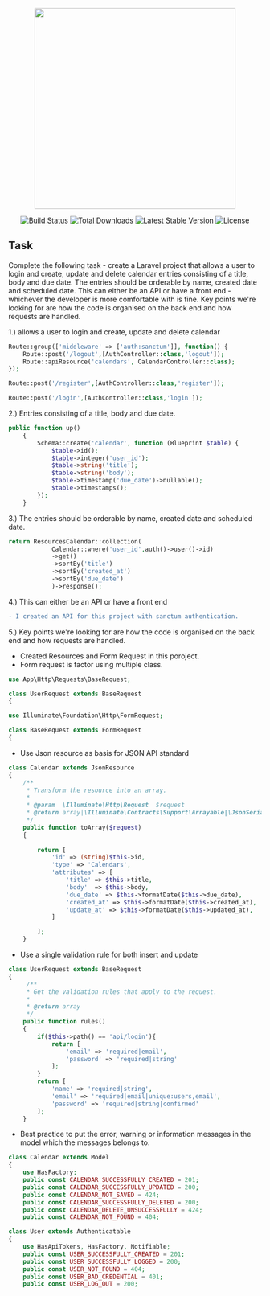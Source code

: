 <p align="center"><a href="https://laravel.com" target="_blank"><img src="https://raw.githubusercontent.com/laravel/art/master/logo-lockup/5%20SVG/2%20CMYK/1%20Full%20Color/laravel-logolockup-cmyk-red.svg" width="400"></a></p>

<p align="center">
<a href="https://travis-ci.org/laravel/framework"><img src="https://travis-ci.org/laravel/framework.svg" alt="Build Status"></a>
<a href="https://packagist.org/packages/laravel/framework"><img src="https://img.shields.io/packagist/dt/laravel/framework" alt="Total Downloads"></a>
<a href="https://packagist.org/packages/laravel/framework"><img src="https://img.shields.io/packagist/v/laravel/framework" alt="Latest Stable Version"></a>
<a href="https://packagist.org/packages/laravel/framework"><img src="https://img.shields.io/packagist/l/laravel/framework" alt="License"></a>
</p>

## Task

Complete the following task - create a Laravel project that allows a user to login and create, update and delete calendar entries consisting of a title, body and due date. The entries should be orderable by name, created date and scheduled date. This can either be an API or have a front end - whichever the developer is more comfortable with is fine. Key points we're looking for are how the code is organised on the back end and how requests are handled.

1.) allows a user to login and create, update and delete calendar

```php
Route::group(['middleware' => ['auth:sanctum']], function() {
    Route::post('/logout',[AuthController::class,'logout']);
    Route::apiResource('calendars', CalendarController::class);
});

Route::post('/register',[AuthController::class,'register']);

Route::post('/login',[AuthController::class,'login']);
```

2.) Entries consisting of a title, body and due date.

```php
public function up()
    {
        Schema::create('calendar', function (Blueprint $table) {
            $table->id();
            $table->integer('user_id');
            $table->string('title');
            $table->string('body');
            $table->timestamp('due_date')->nullable();           
            $table->timestamps();
        });
    }
```

3.) The entries should be orderable by name, created date and scheduled date.

```php
return ResourcesCalendar::collection(
            Calendar::where('user_id',auth()->user()->id)
            ->get()
            ->sortBy('title')
            ->sortBy('created_at')
            ->sortBy('due_date')
            )->response();
```

4.) This can either be an API or have a front end

```diff
- I created an API for this project with sanctum authentication.
```

5.) Key points we're looking for are how the code is organised on the back end and how requests are handled.

- Created Resources and Form Request in this poroject.
- Form request is factor using multiple class.

```php
use App\Http\Requests\BaseRequest;

class UserRequest extends BaseRequest
{
```

```php
use Illuminate\Foundation\Http\FormRequest;

class BaseRequest extends FormRequest
{
```

- Use Json resource as basis for JSON API standard

```php
class Calendar extends JsonResource
{
    /**
     * Transform the resource into an array.
     *
     * @param  \Illuminate\Http\Request  $request
     * @return array|\Illuminate\Contracts\Support\Arrayable|\JsonSerializable
     */
    public function toArray($request)
    {
        
        return [
            'id' => (string)$this->id,
            'type' => 'Calendars',
            'attributes' => [
                'title' => $this->title,
                'body'  => $this->body,
                'due_date' => $this->formatDate($this->due_date),
                'created_at' => $this->formatDate($this->created_at),
                'update_at' => $this->formatDate($this->updated_at),
            ]

        ];
    }
```

- Use a single validation rule for both insert and update

```php
class UserRequest extends BaseRequest
{
     /**
     * Get the validation rules that apply to the request.
     *
     * @return array
     */
    public function rules()
    {
        if($this->path() == 'api/login'){
            return [
                'email' => 'required|email',
                'password' => 'required|string'
            ];
        }
        return [
            'name' => 'required|string',
            'email' => 'required|email|unique:users,email',
            'password' => 'required|string|confirmed'
        ];
    }
```

- Best practice to put the error, warning or information messages in the model which the messages belongs to.

```php
class Calendar extends Model
{
    use HasFactory;
    public const CALENDAR_SUCCESSFULLY_CREATED = 201;
    public const CALENDAR_SUCCESSFULLY_UPDATED = 200;
    public const CALENDAR_NOT_SAVED = 424;
    public const CALENDAR_SUCCESSFULLY_DELETED = 200;
    public const CALENDAR_DELETE_UNSUCCESSFULLY = 424;
    public const CALENDAR_NOT_FOUND = 404;
```

```php
class User extends Authenticatable
{
    use HasApiTokens, HasFactory, Notifiable;
    public const USER_SUCCESSFULLY_CREATED = 201;
    public const USER_SUCCESSFULLY_LOGGED = 200;
    public const USER_NOT_FOUND = 404;
    public const USER_BAD_CREDENTIAL = 401;
    public const USER_LOG_OUT = 200;
```